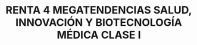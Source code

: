 ---
layout: fund
title: RENTA 4 MEGATENDENCIAS SALUD, INNOVACIÓN Y BIOTECNOLOGÍA MÉDICA CLASE I
isin: ES0173130040
---